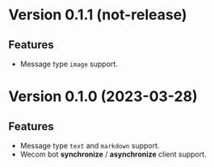 Version 0.1.1 (not-release)
===========================

Features
--------

- Message type `image` support.


Version 0.1.0 (2023-03-28)
===========================

Features
--------

- Message type `text` and `markdown` support.
- Wecom bot __synchronize__ / __asynchronize__ client support.